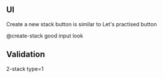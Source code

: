 ## UI

Create a new stack button is similar to Let's practised button

@create-stack
good input look

## Validation
 2-stack type=1